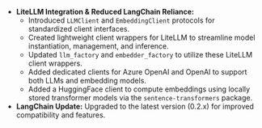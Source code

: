 - **LiteLLM Integration & Reduced LangChain Reliance:**
  - Introduced `LLMClient` and `EmbeddingClient` protocols for standardized client interfaces.
  - Created lightweight client wrappers for LiteLLM to streamline model instantiation, management, and inference.
  - Updated `llm_factory` and `embedder_factory` to utilize these LiteLLM client wrappers.
  - Added dedicated clients for Azure OpenAI and OpenAI to support both LLMs and embedding models.
  - Added a HuggingFace client to compute embeddings using locally stored transformer models via the `sentence-transformers` package.
- **LangChain Update:** Upgraded to the latest version (0.2.x) for improved compatibility and features.